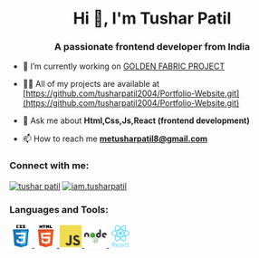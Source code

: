 <h1 align="center">Hi 👋, I'm Tushar Patil</h1>
<h3 align="center">A passionate frontend developer from India</h3>

- 🔭 I’m currently working on [GOLDEN FABRIC PROJECT](https://github.com/tusharpatil2004/Golden-Fabric-Project.git)

- 👨‍💻 All of my projects are available at [https://github.com/tusharpatil2004/Portfolio-Website.git](https://github.com/tusharpatil2004/Portfolio-Website.git)

- 💬 Ask me about **Html,Css,Js,React (frontend development)**

- 📫 How to reach me **metusharpatil8@gmail.com**

<h3 align="left">Connect with me:</h3>
<p align="left">
<a href="https://www.linkedin.com/in/tushar-patil-b51207277/" target="blank"><img align="center" src="https://raw.githubusercontent.com/rahuldkjain/github-profile-readme-generator/master/src/images/icons/Social/linked-in-alt.svg" alt="tushar patil" height="30" width="40" /></a>
<a href="https://instagram.com/iam.tusharpatil" target="blank"><img align="center" src="https://raw.githubusercontent.com/rahuldkjain/github-profile-readme-generator/master/src/images/icons/Social/instagram.svg" alt="iam.tusharpatil" height="30" width="40" /></a>
</p>

<h3 align="left">Languages and Tools:</h3>
<p align="left"> <a href="https://www.w3schools.com/css/" target="_blank" rel="noreferrer"> <img src="https://raw.githubusercontent.com/devicons/devicon/master/icons/css3/css3-original-wordmark.svg" alt="css3" width="40" height="40"/> </a> <a href="https://www.w3.org/html/" target="_blank" rel="noreferrer"> <img src="https://raw.githubusercontent.com/devicons/devicon/master/icons/html5/html5-original-wordmark.svg" alt="html5" width="40" height="40"/> </a> <a href="https://developer.mozilla.org/en-US/docs/Web/JavaScript" target="_blank" rel="noreferrer"> <img src="https://raw.githubusercontent.com/devicons/devicon/master/icons/javascript/javascript-original.svg" alt="javascript" width="40" height="40"/> </a> <a href="https://nodejs.org" target="_blank" rel="noreferrer"> <img src="https://raw.githubusercontent.com/devicons/devicon/master/icons/nodejs/nodejs-original-wordmark.svg" alt="nodejs" width="40" height="40"/> </a> <a href="https://reactjs.org/" target="_blank" rel="noreferrer"> <img src="https://raw.githubusercontent.com/devicons/devicon/master/icons/react/react-original-wordmark.svg" alt="react" width="40" height="40"/> </a> </p>








